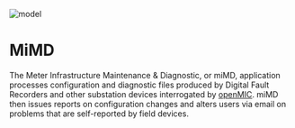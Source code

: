 ![model](https://www.gridprotectionalliance.org/images/products/productTitles75/miMD.png)
# MiMD
The Meter Infrastructure Maintenance & Diagnostic, or miMD, application processes configuration and diagnostic files produced by 
Digital Fault Recorders and other substation devices interrogated by [openMIC](/productsDisturbance.asp#MIC).  miMD then issues reports 
on configuration changes and alters users via email on problems that are self-reported by field devices.

